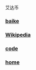 艾达币

### [baike](https://baike.baidu.com/item/%E8%89%BE%E8%BE%BE%E5%B8%81)

### [Wikipedia](https://en.wikipedia.org/wiki/Cardano_(platform))

### [code](https://github.com/input-output-hk/cardano-sl)

### [home](https://www.cardano.org/en/home/)
